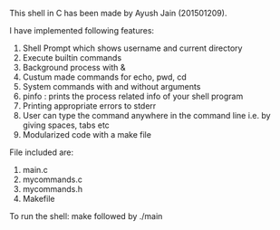 This shell in C has been made by Ayush Jain (201501209). 

I have implemented following features:
1. Shell Prompt which shows username and current directory
2. Execute builtin commands
3. Background process with &
4. Custum made commands for echo, pwd, cd
5. System commands with and without arguments 
6. pinfo :​  prints the process related info of your shell program
7. Printing appropriate errors to stderr
8. User can type the command anywhere in the command line i.e. by giving spaces, tabs etc
9. Modularized code with a make file

File included are:
1. main.c
2. mycommands.c
3. mycommands.h
4. Makefile

To run the shell: make followed by ./main
